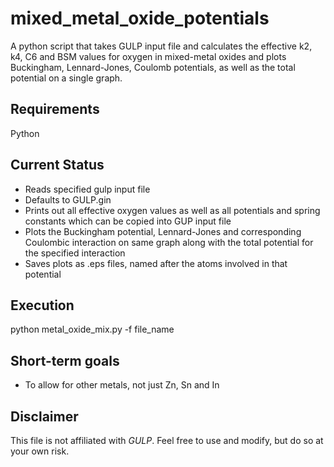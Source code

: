 mixed_metal_oxide_potentials
============================

A python script that takes GULP input file and calculates the effective k2, k4, C6 and BSM values for oxygen in mixed-metal oxides and plots 
Buckingham, Lennard-Jones, Coulomb potentials, as well as the total potential on a single graph.

Requirements
------------
Python

Current Status
------------
- Reads specified gulp input file 
- Defaults to GULP.gin 
- Prints out all effective oxygen values as well as all potentials and spring constants which can be copied into GUP input file
- Plots the Buckingham potential, Lennard-Jones and corresponding Coulombic interaction on same graph along with the total potential for the specified interaction
- Saves plots as .eps files, named after the atoms involved in that potential

Execution 
------------
python metal_oxide_mix.py -f file_name

Short-term goals
------------
- To allow for other metals, not just Zn, Sn and In

Disclaimer
----------
This file is not affiliated with *GULP*. Feel free to use and modify, but do so at your own risk.
